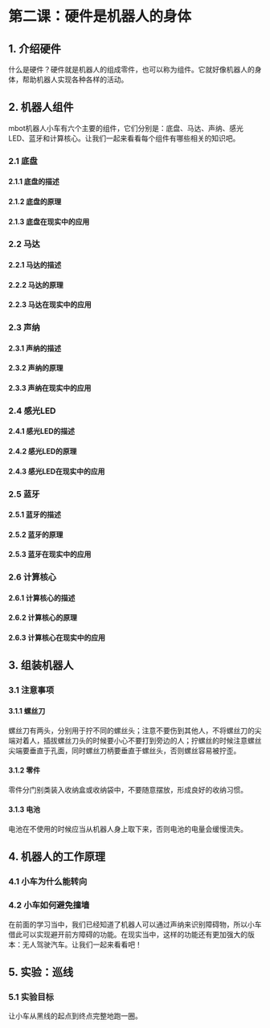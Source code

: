 # 第二课：硬件是机器人的身体
## 1. 介绍硬件
什么是硬件？硬件就是机器人的组成零件，也可以称为组件。它就好像机器人的身体，帮助机器人实现各种各样的活动。
## 2. 机器人组件
mbot机器人小车有六个主要的组件，它们分别是：底盘、马达、声纳、感光LED、蓝牙和计算核心。让我们一起来看看每个组件有哪些相关的知识吧。
### 2.1 底盘
#### 2.1.1 底盘的描述
#### 2.1.2 底盘的原理
#### 2.1.3 底盘在现实中的应用
### 2.2 马达
#### 2.2.1 马达的描述
#### 2.2.2 马达的原理
#### 2.2.3 马达在现实中的应用
### 2.3 声纳
#### 2.3.1 声纳的描述
#### 2.3.2 声纳的原理
#### 2.3.3 声纳在现实中的应用
### 2.4 感光LED
#### 2.4.1 感光LED的描述
#### 2.4.2 感光LED的原理
#### 2.4.3 感光LED在现实中的应用
### 2.5 蓝牙
#### 2.5.1 蓝牙的描述 
#### 2.5.2 蓝牙的原理
#### 2.5.3 蓝牙在现实中的应用
### 2.6 计算核心
#### 2.6.1 计算核心的描述
#### 2.6.2 计算核心的原理
#### 2.6.3 计算核心在现实中的应用
## 3. 组装机器人
### 3.1 注意事项
#### 3.1.1 螺丝刀
螺丝刀有两头，分别用于拧不同的螺丝头；注意不要伤到其他人，不将螺丝刀的尖端对着人，插拔螺丝刀头的时候要小心不要打到旁边的人；拧螺丝的时候注意螺丝尖端要垂直于孔面，同时螺丝刀柄要垂直于螺丝头，否则螺丝容易被拧歪。 
#### 3.1.2 零件
零件分门别类装入收纳盒或收纳袋中，不要随意摆放，形成良好的收纳习惯。
#### 3.1.3 电池
电池在不使用的时候应当从机器人身上取下来，否则电池的电量会缓慢流失。
## 4. 机器人的工作原理
### 4.1 小车为什么能转向
### 4.2 小车如何避免撞墙
在前面的学习当中，我们已经知道了机器人可以通过声纳来识别障碍物，所以小车借此可以实现避开前方障碍的功能。在现实当中，这样的功能还有更加强大的版本：无人驾驶汽车。让我们一起来看看吧！
## 5. 实验：巡线
### 5.1 实验目标
让小车从黑线的起点到终点完整地跑一圈。
